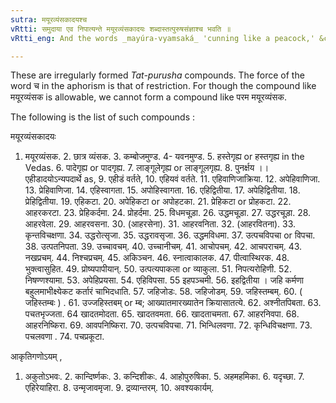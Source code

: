 ```yaml
---
sutra: मयूरव्यंसकादयश्च
vRtti: समुदाया एव निपात्यन्ते मयूरव्यंसकादयः शब्दास्तत्पुरुषसंज्ञाश्च भवति ॥
vRtti_eng: And the words _mayúra-vyamsaká_ 'cunning like a peacock,' &c., are _Tat-purusha_ compounds.

---
```

These are irregularly formed _Tat-purusha_ compounds. The force of the word च in the aphorism is that of restriction. For though the compound like मयूरव्यंसक is allowable, we cannot form a compound like परम मयूरव्यंसक.

The following is the list of such compounds :

मयूरव्यंसकादयः

1. मयूरव्यंसक. 2. छात्र व्यंसक. 3. कम्बोजमुण्ड. 4- यवनमुण्ड. 5. हस्तेगृह्य or हस्तगृह्य in the Vedas. 6. पादेगृह्य or पादगृह्य. 7. लाङ्गूलेगृह्य or लाङ्गूलगृह्य. 8. पुनर्क्षय ।। एहीडादयोऽन्यपदार्थे as, 9. एहीडं वर्तते, 10. एहियवं वर्तते. 11. एहिवाणिजाक्रिया. 12. अपेहिवाणिजा. 13. प्रेहिवाणिजा. 14. एहिस्वागता. 15. अपोहिस्वागता. 16. एहिद्वितीया. 17. अपेहिद्वितीया. 18. प्रेहिद्वितीया. 19. एहिकटा. 20. अपेहिकटा or अपोहटका. 21. प्रेहिकटा or प्रोहकटा. 22. आहरकरटा. 23. प्रेहिकर्दमा. 24. प्रोहर्दमा. 25. विधमचूड़ा. 26. उद्धमचूड़ा. 27. उद्धरचूड़ा. 28. आहरवेला. 29. आहरवसना. 30. (आहरसेना). 31. आहरवनिता. 32. (आहरवितना). 33. कृन्तविचक्षणा. 34. उद्धरोत्सृजा. 35. उद्धरावसृजा. 36. उद्धमविधमा. 37. उत्पचविपचा or विपचा. 38. उत्पतनिपता. 39. उच्चावचम्. 40. उच्चानीचम्. 41. आचोपचम्. 42. आचपराचम्. 43. नखप्रचम्. 44. निश्चप्रचम्. 45. अकिञ्चन. 46. स्नात्वाकालक. 47. पीत्वास्थिरक. 48. भुक्त्वासुहित. 49. प्रोष्यपापीयान्. 50. उत्पत्यपाकला or व्याकुला. 51. निपत्यरोहिणी. 52. निषण्णश्यामा.  53. अपेहिप्रयसा. 54. एहिविपसा. 55 इहपञ्चमी. 56. इहद्वितीया । जहि कर्मणा बहुलमाभीक्ष्येकट कर्तारं चाभिदधाति. 57. जहिजोडः. 58. जहिजोडम्. 59. जहिस्तम्बम्. 60. ( जहिस्तम्बः ) . 61. उज्जहिस्तबम् or म्ब; आख्यातमारख्यातेन क्रियासातत्ये. 62. अश्नीतपिबता. 63. पचतभृज्जता. 64 खादतमोदता. 65. खादतवमता. 66. खादताचमता. 67. आहरनिवपा. 68. आहरनिष्किरा. 69. आवपनिष्किरा. 70. उत्पचविपचा. 71. भिन्धिलवणा. 72. कृन्धिविचक्षणा. 73. पचलवणा . 74. पचप्रकूटा. 

आकृतिगणोऽयम् ,

1. अकुतोऽभवः. 2. कान्दिर्ष्णकः. 3. कन्दिशीकः. 4. आहोपुरुषिका. 5. अहमहमिका. 6. यदृच्छा. 7. एहिरेयाहिरा. 8. उन्मृजावमृजा. 9. द्रव्यान्तरम्. 10. अवश्यकार्यम्.